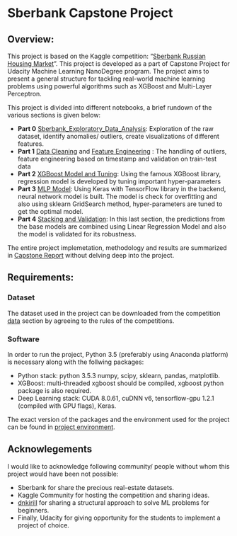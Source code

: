 # Sberbank Capstone Project

## Overview:
This project is based on the Kaggle competition: “[Sberbank Russian Housing Market](https://www.kaggle.com/c/sberbank-russian-housing-market)”. This project is developed as a part of Capstone Project for Udacity Machine Learning NanoDegree program. The project aims to present a general structure for tackling real-world machine learning problems using powerful algorithms such as XGBoost and Multi-Layer Perceptron.

This project is divided into different notebooks, a brief rundown of the various sections is given below:
- **Part 0** [Sberbank_Exploratory_Data_Analysis](https://github.com/raoanonymous/sberbank_capstone/blob/master/Sberbank_Exploratory_Data_Analysis.ipynb): Exploration of the raw dataset, identify anomalies/ outliers, create visualizations of different features.  
- **Part 1** [Data Cleaning](https://github.com/raoanonymous/sberbank_capstone/blob/master/Data_Clean.ipynb) and [Feature Engineering](https://github.com/raoanonymous/sberbank_capstone/blob/master/FeatureEngg.ipynb) : The handling of outliers, feature engineering based on timestamp and validation on train-test data
- **Part 2** [XGBoost Model and Tuning](https://github.com/raoanonymous/sberbank_capstone/blob/master/XGBoost.ipynb): Using the famous XGBoost library, regression model is developed by tuning important hyper-parameters
- **Part 3** [MLP Model](https://github.com/raoanonymous/sberbank_capstone/blob/master/NN_Model.ipynb): Using Keras with TensorFlow library in the backend, neural network model is built. The model is check for overfitting and also using sklearn GridSearch method, hyper-parameters are tuned to get the optimal model.
- **Part 4** [Stacking and Validation](https://github.com/raoanonymous/sberbank_capstone/blob/master/FinalStacking.ipynb): In this last section, the predictions from the base models are combined using Linear Regression Model and also the model is validated for its robustness.

The entire project implemetation, methodology and results are summarized in [Capstone Report](https://github.com/raoanonymous/sberbank_capstone/blob/master/report.pdf) without delving deep into the project.

## Requirements: 

### Dataset

The dataset used in the project can be downloaded from the competition [data](https://www.kaggle.com/c/sberbank-russian-housing-market/data) section by agreeing to the rules of the competitions.

### Software 
In order to run the project, Python 3.5 (preferably using Anaconda platform) is necessary along with the follwing packages:

- Python stack: python 3.5.3 numpy, scipy, sklearn, pandas, matplotlib.
- XGBoost: multi-threaded xgboost should be compiled, xgboost python package is also required.
- Deep Learning stack: CUDA 8.0.61, cuDNN v6, tensorflow-gpu 1.2.1 (compiled with GPU flags), Keras. 

The exact version of the packages and the environment used for the project can be found in [project environment](https://github.com/raoanonymous/sberbank_capstone/tree/master/environment).

## Acknowlegements

I would like to acknowledge following community/ people without whom this project would have been not possible:

- Sberbank for share the precious real-estate datasets.
- Kaggle Community for hosting the competition and sharing ideas.
- [dnkirill](https://github.com/dnkirill) for sharing a structural approach to solve ML problems for beginners.
- Finally, Udacity for giving opportunity for the students to implement a project of choice.





